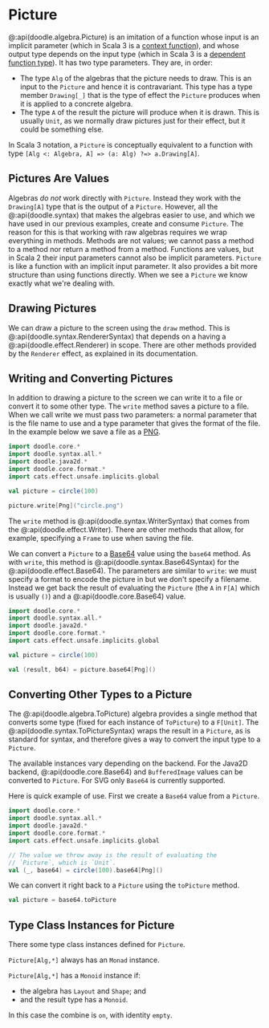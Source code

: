 # Picture

@:api(doodle.algebra.Picture) is an imitation of a function whose input is an implicit parameter (which in Scala 3 is a [context function][context-function]), and whose output type depends on the input type (which in Scala 3 is a [dependent function type]). It has two type parameters. They are, in order:

- The type `Alg` of the algebras that the picture needs to draw. This is an input to the `Picture` and hence it is contravariant. This type has a type member `Drawing[_]` that is the type of effect the `Picture` produces when it is applied to a concrete algebra.
- The type `A` of the result the picture will produce when it is drawn. This is usually `Unit`, as we normally draw pictures just for their effect, but it could be something else.

In Scala 3 notation, a `Picture` is conceptually equivalent to a function with type `[Alg <: Algebra, A] => (a: Alg) ?=> a.Drawing[A]`.


## Pictures Are Values

Algebras *do not* work directly with `Picture`. Instead they work with the `Drawing[A]` type that is the output of a `Picture`. However, all the @:api(doodle.syntax) that makes the algebras easier to use, and which we have used in our previous examples, create and consume `Picture`. The reason for this is that working with raw algebras requires we wrap everything in methods. Methods are not values; we cannot pass a method to a method nor return a method from a method. Functions are values, but in Scala 2 their input parameters cannot also be implicit parameters. `Picture` is like a function with an implicit input parameter. It also provides a bit more structure than using functions directly. When we see a `Picture` we know exactly what we're dealing with.

[context-function]: https://docs.scala-lang.org/scala3/reference/contextual/context-functions.html
[dependent function type]: https://docs.scala-lang.org/scala3/reference/new-types/dependent-function-types.html

## Drawing Pictures

We can draw a picture to the screen using the `draw` method. This is @:api(doodle.syntax.RendererSyntax) that depends on a having a @:api(doodle.effect.Renderer) in scope. There are other methods provided by the `Renderer` effect, as explained in its documentation.


## Writing and Converting Pictures

In addition to drawing a picture to the screen we can write it to a file or convert it to some other type. The `write` method saves a picture to a file. When we call write we must pass two parameters: a normal parameter that is the file name to use and a type parameter that gives the format of the file. In the example below we save a file as a [PNG][png].

```scala mdoc:silent
import doodle.core.*
import doodle.syntax.all.*
import doodle.java2d.*
import doodle.core.format.*
import cats.effect.unsafe.implicits.global

val picture = circle(100)

picture.write[Png]("circle.png")
```

The `write` method is @:api(doodle.syntax.WriterSyntax) that comes from the @:api(doodle.effect.Writer). There are other methods that allow, for example, specifying a `Frame` to use when saving the file.

We can convert a `Picture` to a [Base64][base64] value using the `base64` method. As with `write`, this method is @:api(doodle.syntax.Base64Syntax) for the @:api(doodle.effect.Base64). The parameters are similar to `write`: we must specify a format to encode the picture in but we don't specify a filename. Instead we get back the result of evaluating the `Picture` (the `A` in `F[A]` which is usually `()`) and a @:api(doodle.core.Base64) value.

```scala mdoc:silent:reset
import doodle.core.*
import doodle.syntax.all.*
import doodle.java2d.*
import doodle.core.format.*
import cats.effect.unsafe.implicits.global

val picture = circle(100)

val (result, b64) = picture.base64[Png]()
```


## Converting Other Types to a Picture

The @:api(doodle.algebra.ToPicture) algebra provides a single method that converts some type (fixed for each instance of `ToPicture`) to a `F[Unit]`. The @:api(doodle.syntax.ToPictureSyntax) wraps the result in a `Picture`, as is standard for syntax, and therefore gives a way to convert the input type to a `Picture`.

The available instances vary depending on the backend. For the Java2D backend, @:api(doodle.core.Base64) and `BufferedImage` values can be converted to `Picture`. For SVG only `Base64` is currently supported.

Here is quick example of use. First we create a `Base64` value from a `Picture`.

```scala mdoc:silent:reset
import doodle.core.*
import doodle.syntax.all.*
import doodle.java2d.*
import doodle.core.format.*
import cats.effect.unsafe.implicits.global
```
```scala mdoc:silent
// The value we throw away is the result of evaluating the
// `Picture`, which is `Unit`.
val (_, base64) = circle(100).base64[Png]()
```

We can convert it right back to a `Picture` using the `toPicture` method.

```scala mdoc:silent
val picture = base64.toPicture
```


## Type Class Instances for Picture

There some type class instances defined for `Picture`.

`Picture[Alg,*]` always has an `Monad` instance.

`Picture[Alg,*]` has a `Monoid` instance if:

- the algebra has `Layout` and `Shape`; and
- and the result type has a `Monoid`.
   
In this case the combine is `on`, with identity `empty`.


[png]: https://en.wikipedia.org/wiki/Portable_Network_Graphics
[base64]: https://en.wikipedia.org/wiki/Base64

